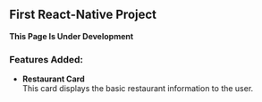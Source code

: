 ## First React-Native Project

**This Page Is Under Development**

### Features Added:

- **Restaurant Card**  
This card displays the basic restaurant information to the user.